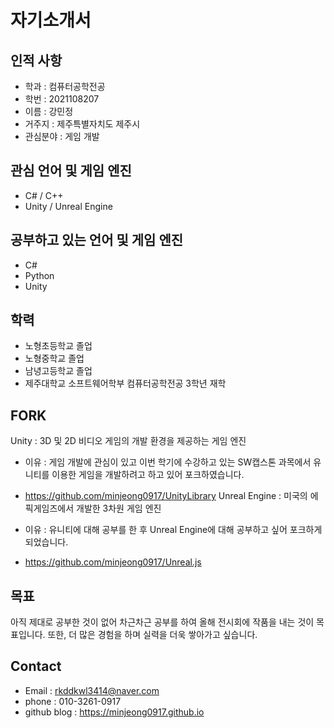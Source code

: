 # 자기소개서
## 인적 사항
- 학과 : 컴퓨터공학전공
- 학번 : 2021108207
- 이름 : 강민정
- 거주지 : 제주특별자치도 제주시
- 관심분야 : 게임 개발

## 관심 언어 및 게임 엔진
- C# / C++
- Unity / Unreal Engine

## 공부하고 있는 언어 및 게임 엔진
- C#
- Python
- Unity

## 학력
- 노형초등학교 졸업
- 노형중학교 졸업
- 남녕고등학교 졸업
- 제주대학교 소프트웨어학부 컴퓨터공학전공 3학년 재학

## FORK
Unity : 3D 및 2D 비디오 게임의 개발 환경을 제공하는 게임 엔진

- 이유 : 게임 개발에 관심이 있고 이번 학기에 수강하고 있는 SW캡스톤 과목에서 유니티를 이용한 게임을 개발하려고 하고 있어 포크하였습니다.
- https://github.com/minjeong0917/UnityLibrary
Unreal Engine : 미국의 에픽게임즈에서 개발한 3차원 게임 엔진

- 이유 : 유니티에 대해 공부를 한 후 Unreal Engine에 대해 공부하고 싶어 포크하게 되었습니다.
- https://github.com/minjeong0917/Unreal.js

## 목표
아직 제대로 공부한 것이 없어 차근차근 공부를 하여 올해 전시회에 작품을 내는 것이 목표입니다. 또한, 더 많은 경험을 하며 실력을 더욱 쌓아가고 싶습니다.

## Contact
- Email : rkddkwl3414@naver.com
- phone : 010-3261-0917
- github blog : https://minjeong0917.github.io
